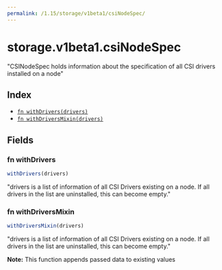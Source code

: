 ```yaml
---
permalink: /1.15/storage/v1beta1/csiNodeSpec/
---
```


# storage.v1beta1.csiNodeSpec

"CSINodeSpec holds information about the specification of all CSI drivers installed on a node"

## Index

* [`fn withDrivers(drivers)`](#fn-withdrivers)
* [`fn withDriversMixin(drivers)`](#fn-withdriversmixin)

## Fields

### fn withDrivers

```ts
withDrivers(drivers)
```

"drivers is a list of information of all CSI Drivers existing on a node. If all drivers in the list are uninstalled, this can become empty."

### fn withDriversMixin

```ts
withDriversMixin(drivers)
```

"drivers is a list of information of all CSI Drivers existing on a node. If all drivers in the list are uninstalled, this can become empty."

**Note:** This function appends passed data to existing values